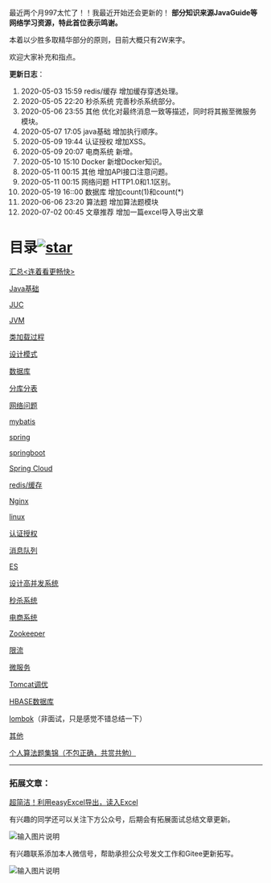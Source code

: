 最近两个月997太忙了！！我最近开始还会更新的！
**部分知识来源JavaGuide等网络学习资源，特此首位表示鸣谢。**

本着以少胜多取精华部分的原则，目前大概只有2W来字。

欢迎大家补充和指点。

**更新日志**：

1. 2020-05-03 15:59  redis/缓存   增加缓存穿透处理。
2. 2020-05-05 22:20  秒杀系统      完善秒杀系统部分。
3. 2020-05-06 23:55  其他         优化对最终消息一致等描述，同时将其搬至微服务模块。
4. 2020-05-07 17:05  java基础     增加执行顺序。
5. 2020-05-09 19:44  认证授权      增加XSS。
6. 2020-05-09 20:07 电商系统       新增。
7. 2020-05-10 15:10  Docker        新增Docker知识。
8. 2020-05-11 00:15  其他             增加API接口注意问题。
9. 2020-05-11 00:15  网络问题     HTTP1.0和1.1区别。
10. 2020-05-19 16::00 数据库         增加count(1)和count(*)
11. 2020-06-06 23:20  算法题      增加算法题模块
12.  2020-07-02 00:45  文章推荐    增加一篇excel导入导出文章

# 目录[![star](https://gitee.com/linjiayu_index/javaLearn/badge/star.svg?theme=dark)](https://gitee.com/linjiayu_index/javaLearn/stargazers)

[汇总<连着看更畅快>](pages/total.md)

[Java基础](pages/Java基础.md)

[JUC](pages/JUC.md)

[JVM](pages/JVM.md)

[类加载过程](pages/类加载过程.md)

[设计模式](pages/设计模式.md)

[数据库](pages/数据库.md)

[分库分表](pages/分库分表.md)

[网络问题](pages/网络问题.md)

[mybatis](pages/mybatis.md)

[spring](pages/spring.md)

[springboot](pages/springboot.md)

[Spring Cloud](pages/SpringCloud.md)

[redis/缓存](pages/redis-缓存.md)

[Nginx](pages/Nginx.md)

[linux](pages/linux.md)

[认证授权](pages/认证授权.md)

[消息队列](pages/消息队列.md)

[ES](pages/ES.md)

[设计高并发系统](pages/设计高并发系统.md)

[秒杀系统](pages/秒杀系统.md)

[电商系统](pages/电商)

[Zookeeper](pages/Zookeeper.md)

[限流](pages/限流.md)

[微服务](pages/微服务.md)

[Tomcat调优](pages/Tomcat调优.md)

[HBASE数据库](pages/HBASE数据库.md)

[lombok](pages/lombok.md)（非面试，只是感觉不错总结一下）

[其他](pages/其他.md)

[个人算法题集锦（不包正确，共赏共勉）](算法题/total.md)


------

### 拓展文章：

[超简洁！利用easyExcel导出，读入Excel](文章/超简洁！利用easyExcel导出，读入Excel.md)


有兴趣的同学还可以关注下方公众号，后期会有拓展面试总结文章更新。

![输入图片说明](https://images.gitee.com/uploads/images/2020/0430/185858_f8fec7ae_1775447.jpeg "qrcode_for_gh_b58f8f55f944_258.jpg")

有兴趣联系添加本人微信号，帮助承担公众号发文工作和Gitee更新拓写。


![输入图片说明](https://images.gitee.com/uploads/images/2020/0430/185923_d7063732_1775447.jpeg "微信图片_20200210134600.jpg")